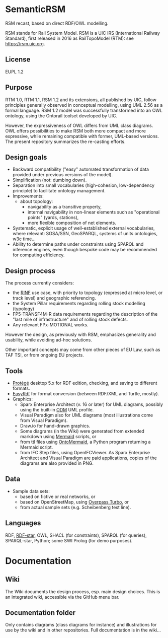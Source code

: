 # SemanticRSM
RSM recast, based on direct RDF/OWL modelling.

RSM stands for Rail System Model. RSM is a UIC IRS (International Railway Standard), first released in 2016 as RailTopoModel (RTM): see https://rsm.uic.org.

## License
EUPL 1.2

## Purpose
RTM 1.0, RTM 1.1, RSM 1.2 and its extensions, all published by UIC, follow principles generally observed in conceptual modelling, 
using UML 2.56 as a formal language. RSM 1.2 model was successfully transformed into an OWL ontology, using the Ontorail toolset developed by UIC.

However, the expressiveness of OWL differs from UML class diagrams.
OWL offers possibilities to make RSM both more compact and more expressive, while remaining compatible with former, UML-based versions. The present repository summarizes the re-casting efforts.

## Design goals
* Backward compatibility ("easy" automated transformation of data provided under previous versions of the model).
* Simplification (not: dumbing down).
* Separation into small vocabularies (high-cohesion, low-dependency principle) to facilitate ontology management.
* Improvements:
    - about topology:
        - navigability as a transitive property,
        - internal navigability in non-linear elements such as "operational points" (yards, stations),
        - more flexible composition of net elements.
* Systematic, explicit usage of well-established external vocabularies, where relevant: SOSA/SSN, GeoSPARQL, systems of units ontologies, w3c time...
* Ability to determine paths under constraints using SPARQL and inference engines, even though bespoke code may be recommended for computing efficiency.

## Design process
The process currently considers:
* the [RINF](https://uat.ld4rail.fpfis.tech.ec.europa.eu/) use case, with priority to topology (expressed at micro level, or track level) and geographic referencing.
* the System Pillar requirements regarding rolling stock modelling (typology)
* FP5-TRANSF4M-R data requirements regarding the description of the "last mile of infrastructure" and of rolling stock defects.
* Any relevant FPx-MOTIONAL works.

However the design, as previously with RSM, emphasizes generality and usability, while avoiding ad-hoc solutions.

Other important concepts may come from other pieces of EU Law, such as TAF TSI, or from ongoing EU projects.

## Tools
* [Protégé](https://protege.stanford.edu/) desktop 5.x for RDF edition, checking, and saving to different formats.
* [EasyRdf](https://www.easyrdf.org/converter) for format conversion (between RDF/XML and Turtle, mostly).
* Graphics:
    - Sparx Enterprise Architect (v. 16 or later) for UML diagrams, possibly using the built-in [ODM](https://www.omg.org/odm/) UML profile.
    - Visual Paradigm also for UML diagrams (most illustrations come from Visual Paradigm).
    - Draw.io for hand-drawn graphics.
    - Some diagrams (in the Wiki) were generated from extended markdown using [Mermaid](https://github.com/mermaid-js/mermaid) scripts, or
    - from ttl files using [OntoMermaid](https://github.com/floresbakker/OntoMermaid), a Python program returning a Mermaid script.
    - from IFC Step files, using OpenIFCViewer.
 As Sparx Enterprise Architect and Visual Paradigm are paid applications, copies of the diagrams are also provided in PNG.
 
## Data
* Sample data sets:
    - based on fictive or real networks, or
    - based on OpenStreetMap, using [Overpass Turbo](https://overpass-turbo.eu/), or
    - from actual sample sets (e.g. Scheibenberg test line).

## Languages
RDF, [RDF-star](https://www.w3.org/2022/08/rdf-star-wg-charter/), OWL, SHACL (for constraints), SPARQL (for queries), SPARQL-star, Python; some SWI Prolog (for demo purposes).

# Documentation
## Wiki
The Wiki documents the design process, esp. main design choices. This is an integrated wiki, accessible via the GitHub menu bar.

## Documentation folder
Only contains diagrams (class diagrams for instance) and illustrations for use by the wiki and in other repositories. Full documentation is in the wiki...
